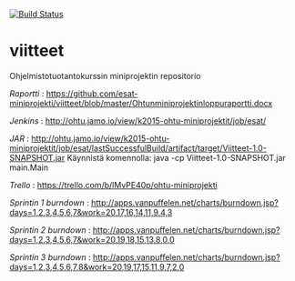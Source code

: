 [![Build Status](https://travis-ci.org/esat-miniprojekti/viitteet.svg)](https://travis-ci.org/esat-miniprojekti/viitteet)

# viitteet
Ohjelmistotuotantokurssin miniprojektin repositorio

*Raportti* : https://github.com/esat-miniprojekti/viitteet/blob/master/Ohtunminiprojektinloppuraportti.docx

*Jenkins* : http://ohtu.jamo.io/view/k2015-ohtu-miniprojektit/job/esat/ 

*JAR* : http://ohtu.jamo.io/view/k2015-ohtu-miniprojektit/job/esat/lastSuccessfulBuild/artifact/target/Viitteet-1.0-SNAPSHOT.jar
Käynnistä komennolla: java -cp Viitteet-1.0-SNAPSHOT.jar main.Main

*Trello* : https://trello.com/b/lMvPE40p/ohtu-miniprojekti

*Sprintin 1 burndown* : http://apps.vanpuffelen.net/charts/burndown.jsp?days=1,2,3,4,5,6,7&work=20,17,16,14,11,9,4,3

*Sprintin 2 burndown* : http://apps.vanpuffelen.net/charts/burndown.jsp?days=1,2,3,4,5,6,7&work=20,19,18,15,13,8,0,0

*Sprintin 3 burndown* : http://apps.vanpuffelen.net/charts/burndown.jsp?days=1,2,3,4,5,6,7,8&work=20,19,17,15,11,9,7,2,0

